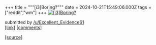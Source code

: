 +++
title = """[i3]Boring?"""
date = 2024-10-21T15:49:06.000Z
tags = ["reddit","wm"]
+++
[![[i3]Boring?](https://external-preview.redd.it/ae1lWZdIduz0oQIFJ6Un-W4EU7fST7yvnvP7PoM4cwc.jpg?width=640&crop=smart&auto=webp&s=da2916f12dc8ade80ee1cc5dd4515c96ed1e9973 "[i3]Boring?")](https://www.reddit.com/r/unixporn/comments/1g8sxqs/i3boring/)

submitted by [/u/Excellent\_Evidence61](https://www.reddit.com/user/Excellent_Evidence61)  
[\[link\]](https://www.reddit.com/gallery/1g8sxqs) [\[comments\]](https://www.reddit.com/r/unixporn/comments/1g8sxqs/i3boring/)

[[source]](https://www.reddit.com/r/unixporn/comments/1g8sxqs/i3boring/)
